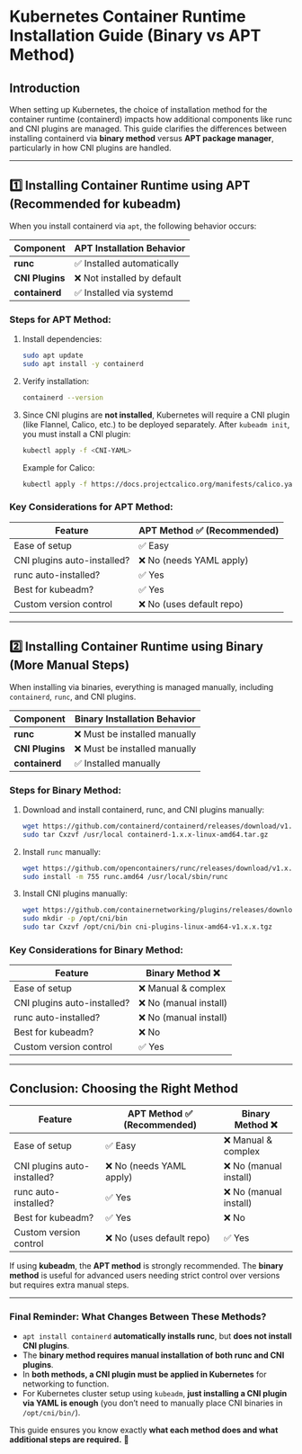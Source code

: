 # Kubernetes Container Runtime Installation Guide (Binary vs APT Method)

## **Introduction**
When setting up Kubernetes, the choice of installation method for the container runtime (containerd) impacts how additional components like runc and CNI plugins are managed. This guide clarifies the differences between installing containerd via **binary method** versus **APT package manager**, particularly in how CNI plugins are handled.

---
## **1️⃣ Installing Container Runtime using APT (Recommended for kubeadm)**
When you install containerd via `apt`, the following behavior occurs:

| Component       | APT Installation Behavior |
|---------------|-------------------------|
| **runc**       | ✅ Installed automatically |
| **CNI Plugins** | ❌ Not installed by default |
| **containerd**  | ✅ Installed via systemd |

### **Steps for APT Method:**
1. Install dependencies:
   ```bash
   sudo apt update
   sudo apt install -y containerd
   ```
2. Verify installation:
   ```bash
   containerd --version
   ```
3. Since CNI plugins are **not installed**, Kubernetes will require a CNI plugin (like Flannel, Calico, etc.) to be deployed separately. After `kubeadm init`, you must install a CNI plugin:
   ```bash
   kubectl apply -f <CNI-YAML>
   ```
   Example for Calico:
   ```bash
   kubectl apply -f https://docs.projectcalico.org/manifests/calico.yaml
   ```

### **Key Considerations for APT Method:**
| Feature                     | APT Method ✅ (Recommended) |
|-----------------------------|---------------------------|
| Ease of setup               | ✅ Easy |
| CNI plugins auto-installed? | ❌ No (needs YAML apply) |
| runc auto-installed?        | ✅ Yes |
| Best for kubeadm?           | ✅ Yes |
| Custom version control      | ❌ No (uses default repo) |

---
## **2️⃣ Installing Container Runtime using Binary (More Manual Steps)**
When installing via binaries, everything is managed manually, including `containerd`, `runc`, and CNI plugins.

| Component       | Binary Installation Behavior |
|---------------|-------------------------|
| **runc**       | ❌ Must be installed manually |
| **CNI Plugins** | ❌ Must be installed manually |
| **containerd**  | ✅ Installed manually |

### **Steps for Binary Method:**
1. Download and install containerd, runc, and CNI plugins manually:
   ```bash
   wget https://github.com/containerd/containerd/releases/download/v1.x.x/containerd-1.x.x-linux-amd64.tar.gz
   sudo tar Cxzvf /usr/local containerd-1.x.x-linux-amd64.tar.gz
   ```
2. Install `runc` manually:
   ```bash
   wget https://github.com/opencontainers/runc/releases/download/v1.x.x/runc.amd64
   sudo install -m 755 runc.amd64 /usr/local/sbin/runc
   ```
3. Install CNI plugins manually:
   ```bash
   wget https://github.com/containernetworking/plugins/releases/download/v1.x.x/cni-plugins-linux-amd64-v1.x.x.tgz
   sudo mkdir -p /opt/cni/bin
   sudo tar Cxzvf /opt/cni/bin cni-plugins-linux-amd64-v1.x.x.tgz
   ```

### **Key Considerations for Binary Method:**
| Feature                     | Binary Method ❌ |
|-----------------------------|----------------|
| Ease of setup               | ❌ Manual & complex |
| CNI plugins auto-installed? | ❌ No (manual install) |
| runc auto-installed?        | ❌ No (manual install) |
| Best for kubeadm?           | ❌ No |
| Custom version control      | ✅ Yes |

---
## **Conclusion: Choosing the Right Method**
| Feature                     | APT Method ✅ (Recommended) | Binary Method ❌ |
|-----------------------------|---------------------------|----------------|
| Ease of setup               | ✅ Easy                    | ❌ Manual & complex |
| CNI plugins auto-installed? | ❌ No (needs YAML apply)  | ❌ No (manual install) |
| runc auto-installed?        | ✅ Yes                     | ❌ No (manual install) |
| Best for kubeadm?           | ✅ Yes                     | ❌ No |
| Custom version control      | ❌ No (uses default repo) | ✅ Yes |

If using **kubeadm**, the **APT method** is strongly recommended. The **binary method** is useful for advanced users needing strict control over versions but requires extra manual steps.

---
### **Final Reminder: What Changes Between These Methods?**
- `apt install containerd` **automatically installs runc**, but **does not install CNI plugins**.
- The **binary method requires manual installation of both runc and CNI plugins**.
- In **both methods, a CNI plugin must be applied in Kubernetes** for networking to function.
- For Kubernetes cluster setup using `kubeadm`, **just installing a CNI plugin via YAML is enough** (you don’t need to manually place CNI binaries in `/opt/cni/bin/`).

This guide ensures you know exactly **what each method does and what additional steps are required.** 🚀

